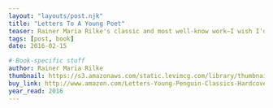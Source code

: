 ```yaml
---
layout: "layouts/post.njk"
title: "Letters To A Young Poet"
teaser: Rainer Maria Rilke's classic and most well-know work—I wish I'd read this when I was 21.
tags: [post, book]
date: 2016-02-15

# Book-specific stuff
author: Rainer Maria Rilke
thumbnail: https://s3.amazonaws.com/static.levimcg.com/library/thumbnail-letters-to-a-young-poet.jpg
buy_link: http://www.amazon.com/Letters-Young-Penguin-Classics-Hardcover/dp/0143107143/
year_read: 2016
---
```

